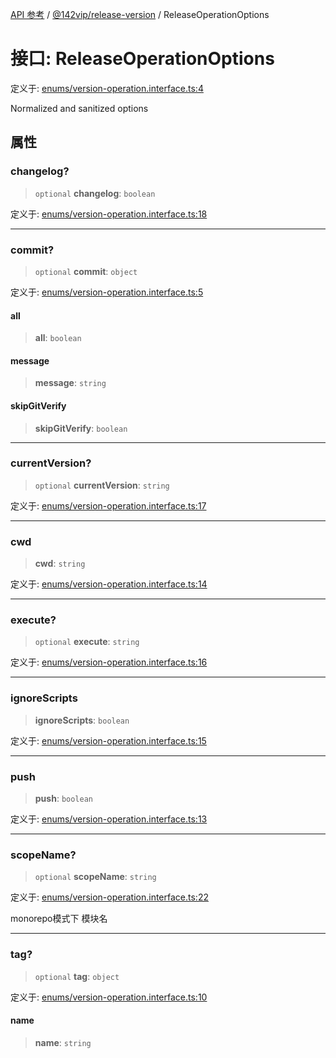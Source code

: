 [API 参考](../../../index.md) / [@142vip/release-version](../index.md) / ReleaseOperationOptions

# 接口: ReleaseOperationOptions

定义于: [enums/version-operation.interface.ts:4](https://github.com/142vip/core-x/blob/58a4aca72f73ebc92491a458c9b83754486dc296/packages/release-version/src/enums/version-operation.interface.ts#L4)

Normalized and sanitized options

## 属性

### changelog?

> `optional` **changelog**: `boolean`

定义于: [enums/version-operation.interface.ts:18](https://github.com/142vip/core-x/blob/58a4aca72f73ebc92491a458c9b83754486dc296/packages/release-version/src/enums/version-operation.interface.ts#L18)

***

### commit?

> `optional` **commit**: `object`

定义于: [enums/version-operation.interface.ts:5](https://github.com/142vip/core-x/blob/58a4aca72f73ebc92491a458c9b83754486dc296/packages/release-version/src/enums/version-operation.interface.ts#L5)

#### all

> **all**: `boolean`

#### message

> **message**: `string`

#### skipGitVerify

> **skipGitVerify**: `boolean`

***

### currentVersion?

> `optional` **currentVersion**: `string`

定义于: [enums/version-operation.interface.ts:17](https://github.com/142vip/core-x/blob/58a4aca72f73ebc92491a458c9b83754486dc296/packages/release-version/src/enums/version-operation.interface.ts#L17)

***

### cwd

> **cwd**: `string`

定义于: [enums/version-operation.interface.ts:14](https://github.com/142vip/core-x/blob/58a4aca72f73ebc92491a458c9b83754486dc296/packages/release-version/src/enums/version-operation.interface.ts#L14)

***

### execute?

> `optional` **execute**: `string`

定义于: [enums/version-operation.interface.ts:16](https://github.com/142vip/core-x/blob/58a4aca72f73ebc92491a458c9b83754486dc296/packages/release-version/src/enums/version-operation.interface.ts#L16)

***

### ignoreScripts

> **ignoreScripts**: `boolean`

定义于: [enums/version-operation.interface.ts:15](https://github.com/142vip/core-x/blob/58a4aca72f73ebc92491a458c9b83754486dc296/packages/release-version/src/enums/version-operation.interface.ts#L15)

***

### push

> **push**: `boolean`

定义于: [enums/version-operation.interface.ts:13](https://github.com/142vip/core-x/blob/58a4aca72f73ebc92491a458c9b83754486dc296/packages/release-version/src/enums/version-operation.interface.ts#L13)

***

### scopeName?

> `optional` **scopeName**: `string`

定义于: [enums/version-operation.interface.ts:22](https://github.com/142vip/core-x/blob/58a4aca72f73ebc92491a458c9b83754486dc296/packages/release-version/src/enums/version-operation.interface.ts#L22)

monorepo模式下 模块名

***

### tag?

> `optional` **tag**: `object`

定义于: [enums/version-operation.interface.ts:10](https://github.com/142vip/core-x/blob/58a4aca72f73ebc92491a458c9b83754486dc296/packages/release-version/src/enums/version-operation.interface.ts#L10)

#### name

> **name**: `string`
